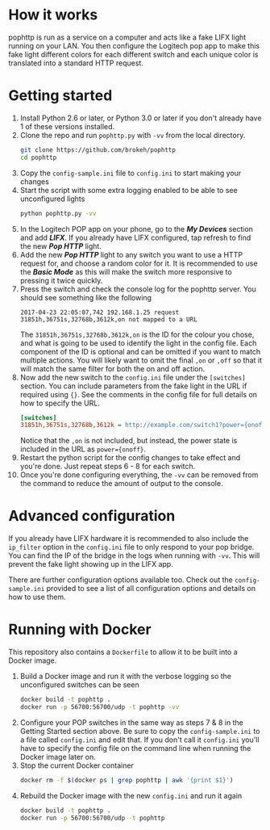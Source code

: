 # How it works
pophttp is run as a service on a computer and acts like a fake LIFX light running on your LAN. You then configure the Logitech pop app to make this fake light different colors for each different switch and each unique color is translated into a standard HTTP request.

# Getting started
1. Install Python 2.6 or later, or Python 3.0 or later if you don't already have 1 of these versions installed.
2. Clone the repo and run `pophttp.py` with `-vv` from the local directory.
    ```bash
    git clone https://github.com/brokeh/pophttp
    cd pophttp
    ```
3. Copy the `config-sample.ini` file to `config.ini` to start making your changes
4. Start the script with some extra logging enabled to be able to see unconfigured lights
    ```bash
    python pophttp.py -vv
    ```
5. In the Logitech POP app on your phone, go to the _**My Devices**_ section and add _**LIFX**_. If you already have LIFX configured, tap refresh to find the new _**Pop HTTP**_ light.
6. Add the new _**Pop HTTP**_ light to any switch you want to use a HTTP request for, and choose a random color for it. It is recommended to use the _**Basic Mode**_ as this will make the switch more responsive to pressing it twice quickly.
7. Press the switch and check the console log for the pophttp server. You should see something like the following
    ```
    2017-04-23 22:05:07,742 192.168.1.25 request 31851h,36751s,32768b,3612k,on not mapped to a URL
    ```
    The `31851h,36751s,32768b,3612k,on` is the ID for the colour you chose, and what is going to be used to identify the light in the config file. Each component of the ID is optional and can be omitted if you want to match multiple actions. You will likely want to omit the final `,on` or `,off` so that it will match the same filter for both the on and off action.
8. Now add the new switch to the `config.ini` file under the `[switches]` section. You can include parameters from the fake light in the URL if required using `{}`. See the comments in the config file for full details on how to specify the URL.
    ```ini
    [switches]
    31851h,36751s,32768b,3612k = http://example.com/switch1?power={onoff}
    ```
    Notice that the `,on` is not included, but instead, the power state is included in the URL as `power={onoff}`.
9. Restart the python script for the config changes to take effect and you're done. Just repeat steps 6 - 8 for each switch.
10. Once you're done configuring everything, the `-vv` can be removed from the command to reduce the amount of output to the console.

# Advanced configuration
If you already have LIFX hardware it is recommended to also include the `ip_filter` option in the `config.ini` file to only respond to your pop bridge. You can find the IP of the bridge in the logs when running with `-vv`. This will prevent the fake light showing up in the LIFX app.

There are further configuration options available too. Check out the `config-sample.ini` provided to see a list of all configuration options and details on how to use them.

# Running with Docker
This repository also contains a `Dockerfile` to allow it to be built into a Docker image.
1. Build a Docker image and run it with the verbose logging so the unconfigured switches can be seen
    ```bash
    docker build -t pophttp .
    docker run -p 56700:56700/udp -t pophttp -vv
    ```
2. Configure your POP switches in the same way as steps 7 & 8 in the Getting Started section above. Be sure to copy the `config-sample.ini` to a file called `config.ini` and edit that. If you don't call it `config.ini` you'll have to specify the config file on the command line when running the Docker image later on.
3. Stop the current Docker container
    ```bash
    docker rm -f $(docker ps | grep pophttp | awk '{print $1}')
    ```
4. Rebuild the Docker image with the new `config.ini` and run it again
    ```bash
    docker build -t pophttp .
    docker run -p 56700:56700/udp -t pophttp
    ```
